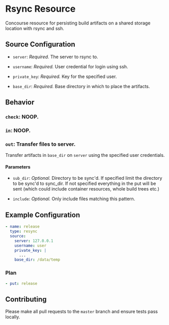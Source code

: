 # Rsync Resource

Concourse resource for persisting build artifacts on a shared storage location with rsync and ssh.

## Source Configuration

* `server`: *Required.* The server to rsync to.

* `username`: *Required.* User credential for login using ssh.

* `private_key`: *Required.* Key for the specified user.

* `base_dir`: *Required.* Base directory in which to place the artifacts.

## Behavior

### `check`: NOOP.

### `in`: NOOP.

### `out`: Transfer files to server.

Transfer artifacts in `base_dir` on `server` using the specified user credentials.

#### Parameters

* `sub_dir`: *Optional.* Directory to be sync'd. If specified limit the directory
to be sync'd to sync_dir. If not specified everything in the put will be sent
(which could include container resources, whole build trees etc.)

* `include`: *Optional.* Only include files matching this pattern.

## Example Configuration

``` yaml
- name: release
  type: resync
  source:
    server: 127.0.0.1
    username: user
    private_key: |
      ...
    base_dir: /data/temp
```

### Plan

``` yaml
- put: release
```

## Contributing

Please make all pull requests to the `master` branch and ensure tests pass
locally.
